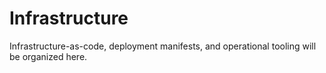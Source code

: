 # Infrastructure

Infrastructure-as-code, deployment manifests, and operational tooling will be organized here.
